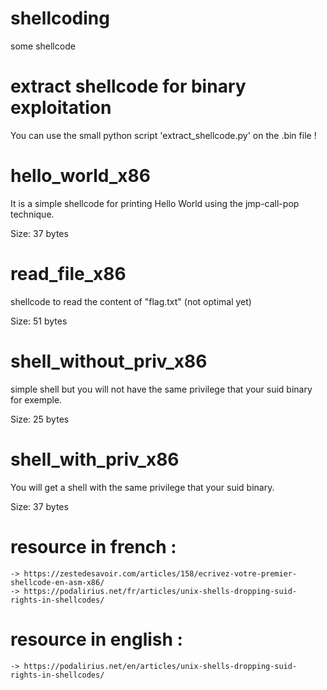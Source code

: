 # shellcoding
some shellcode


# extract shellcode for binary exploitation 


You can use the small python script 'extract_shellcode.py' on the .bin file !


# hello_world_x86
It is a simple shellcode for printing Hello World using the jmp-call-pop technique. 

Size: 37 bytes 

# read_file_x86
shellcode to read the content of "flag.txt" (not optimal yet) 

Size: 51 bytes


# shell_without_priv_x86

simple shell but you will not have the same privilege that your suid binary for exemple.

Size: 25 bytes 

# shell_with_priv_x86

You will get a shell with the same privilege that your suid binary.

Size: 37 bytes



# resource in french : 
	-> https://zestedesavoir.com/articles/158/ecrivez-votre-premier-shellcode-en-asm-x86/
	-> https://podalirius.net/fr/articles/unix-shells-dropping-suid-rights-in-shellcodes/
	
# resource in english :	
	-> https://podalirius.net/en/articles/unix-shells-dropping-suid-rights-in-shellcodes/

	 
